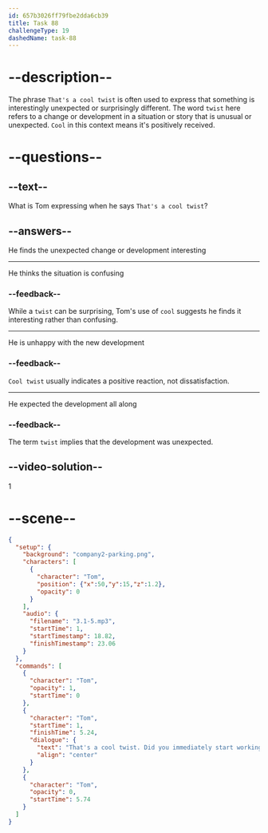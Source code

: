 ```yaml
---
id: 657b3026ff79fbe2dda6cb39
title: Task 88
challengeType: 19
dashedName: task-88
---
```


<!-- (Audio) Tom: That's a cool twist. Did you immediately start working as a tech recruiter after college? -->

# --description--

The phrase `That's a cool twist` is often used to express that something is interestingly unexpected or surprisingly different. The word `twist` here refers to a change or development in a situation or story that is unusual or unexpected. `Cool` in this context means it's positively received.

# --questions--

## --text--

What is Tom expressing when he says `That's a cool twist`?

## --answers--

He finds the unexpected change or development interesting

---

He thinks the situation is confusing

### --feedback--

While a `twist` can be surprising, Tom's use of `cool` suggests he finds it interesting rather than confusing.

---

He is unhappy with the new development

### --feedback--

`Cool twist` usually indicates a positive reaction, not dissatisfaction.

---

He expected the development all along

### --feedback--

The term `twist` implies that the development was unexpected.

## --video-solution--

1

# --scene--

```json
{
  "setup": {
    "background": "company2-parking.png",
    "characters": [
      {
        "character": "Tom",
        "position": {"x":50,"y":15,"z":1.2},
        "opacity": 0
      }
    ],
    "audio": {
      "filename": "3.1-5.mp3",
      "startTime": 1,
      "startTimestamp": 18.82,
      "finishTimestamp": 23.06
    }
  },
  "commands": [
    {
      "character": "Tom",
      "opacity": 1,
      "startTime": 0
    },
    {
      "character": "Tom",
      "startTime": 1,
      "finishTime": 5.24,
      "dialogue": {
        "text": "That's a cool twist. Did you immediately start working as a tech recruiter after college?",
        "align": "center"
      }
    },
    {
      "character": "Tom",
      "opacity": 0,
      "startTime": 5.74
    }
  ]
}
```
